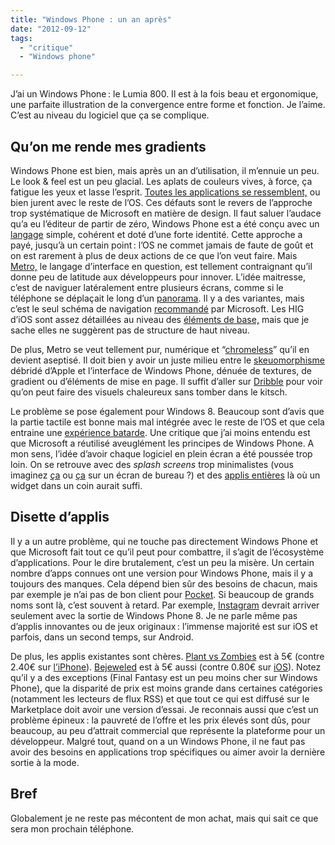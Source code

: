 ```yaml
---
title: "Windows Phone : un an après"
date: "2012-09-12"
tags:
  - "critique"
  - "Windows phone"

---
```


J’ai un Windows Phone : le Lumia 800. Il est à la fois beau et ergonomique, une parfaite illustration de la convergence entre forme et fonction. Je l’aime. C’est au niveau du logiciel que ça se complique.

## Qu’on me rende mes gradients

Windows Phone est bien, mais après un an d’utilisation, il m’ennuie un peu. Le look & feel est un peu glacial. Les aplats de couleurs vives, à force, ça fatigue les yeux et lasse l’esprit. [Toutes les applications se ressemblent,](http://web.archive.org/web/20121022080211/http://blog.philgetzen.com/post/17244201404/why-windows-phone-7-will-never-take-off) ou bien jurent avec le reste de l’OS. Ces défauts sont le revers de l’approche trop systématique de Microsoft en matière de design. Il faut saluer l’audace qu’a eu l’éditeur de partir de zéro, Windows Phone est a été conçu avec un [langage](http://en.wikipedia.org/wiki/Design_language) simple, cohérent et doté d’une forte identité. Cette approche a payé, jusqu’à un certain point : l’OS ne commet jamais de faute de goût et on est rarement à plus de deux actions de ce que l’on veut faire. Mais [Metro,](http://www.riagenic.com/archives/487) le langage d’interface en question, est tellement contraignant qu’il donne peu de latitude aux développeurs pour innover. L’idée maitresse, c’est de naviguer latéralement entre plusieurs écrans, comme si le téléphone se déplaçait le long d’un [panorama](http://i.msdn.microsoft.com/dynimg/IC505416.jpg). Il y a des variantes, mais c’est le seul schéma de navigation [recommandé](http://msdn.microsoft.com/en-us/library/hh202903%28v=vs.92%29.aspx) par Microsoft. Les HIG d’iOS sont assez détaillées au niveau des [éléments de base,](http://developer.apple.com/library/ios/#documentation/userexperience/conceptual/mobilehig/UIElementGuidelines/UIElementGuidelines.html) mais que je sache elles ne suggèrent pas de structure de haut niveau.

De plus, Metro se veut tellement pur, numérique et “[chromeless](http://www.useit.com/alertbox/ui-chrome.html)” qu’il en devient aseptisé. Il doit bien y avoir un juste milieu entre le [skeuomorphisme](http://web.archive.org/web/20150321045148/http://skeu.it/) débridé d’Apple et l’interface de Windows Phone, dénuée de textures, de gradient ou d’éléments de mise en page. Il suffit d’aller sur [Dribble](http://dribbble.com/tags/ui) pour voir qu’on peut faire des visuels chaleureux sans tomber dans le kitsch.

Le problème se pose également pour Windows 8. Beaucoup sont d’avis que la partie tactile est bonne mais mal intégrée avec le reste de l’OS et que cela entraine une [expérience batarde](http://arstechnica.com/information-technology/2012/04/windows-8-on-the-desktopan-awkward-hybrid/). Une critique que j’ai moins entendu est que Microsoft a réutilisé aveuglément les principes de Windows Phone. A mon sens, l’idée d’avoir chaque logiciel en plein écran a été poussée trop loin. On se retrouve avec des _splash screens_ trop minimalistes (vous imaginez [ça](http://cdn.windows8update.com/wp-content/uploads/2012/03/Messaging-2.jpg) ou [ça](http://4.bp.blogspot.com/-4BhTsXW-nU8/T7z_oZj-HGI/AAAAAAAAAx8/XHn--YP2JmI/s1600/Mail+app+splash+screen.png) sur un écran de bureau ?) et des [applis entières](http://7.mshcdn.com/wp-content/gallery/windows-8-consumer-preview-the-good-and-the-bad/finance.jpg) là où un widget dans un coin aurait suffi.

## Disette d’applis

Il y a un autre problème, qui ne touche pas directement Windows Phone et que Microsoft fait tout ce qu’il peut pour combattre, il s’agit de l’écosystème d’applications. Pour le dire brutalement, c’est un peu la misère. Un certain nombre d’apps connues ont une version pour Windows Phone, mais il y a toujours des manques. Cela dépend bien sûr des besoins de chacun, mais par exemple je n’ai pas de bon client pour [Pocket](http://getpocket.com). Si beaucoup de grands noms sont là, c’est souvent à retard. Par exemple, [Instagram](http://www.theverge.com/2012/9/10/3307889/instagram-windows-phone-app-nokia-video) devrait arriver seulement avec la sortie de Windows Phone 8. Je ne parle même pas d’applis innovantes ou de jeux originaux : l’immense majorité est sur iOS et parfois, dans un second temps, sur Android.

De plus, les applis existantes sont chères. [Plant vs Zombies](http://www.windowsphone.com/fr-fr/store/app/plants-vs-zombies/706f822a-a47e-e011-986b-78e7d1fa76f8) est à 5€ (contre 2.40€ sur [l’iPhone](http://itunes.apple.com/fr/app/id350642635?mt=8)). [Bejeweled](http://www.windowsphone.com/fr-fr/store/app/bejeweled-live/ea9a24ad-d2d1-df11-9eae-00237de2db9e) est à 5€ aussi (contre 0.80€ sur [iOS](http://itunes.apple.com/fr/app/bejeweled/id479536744?mt=8)). Notez qu’il y a des exceptions (Final Fantasy est un peu moins cher sur Windows Phone), que la disparité de prix est moins grande dans certaines catégories (notamment les lecteurs de flux RSS) et que tout ce qui est diffusé sur le Marketplace doit avoir une version d’essai. Je reconnais aussi que c’est un problème épineux : la pauvreté de l’offre et les prix élevés sont dûs, pour beaucoup, au peu d’attrait commercial que représente la plateforme pour un développeur. Malgré tout, quand on a un Windows Phone, il ne faut pas avoir des besoins en applications trop spécifiques ou aimer avoir la dernière sortie à la mode.

## Bref

Globalement je ne reste pas mécontent de mon achat, mais qui sait ce que sera mon prochain téléphone.
